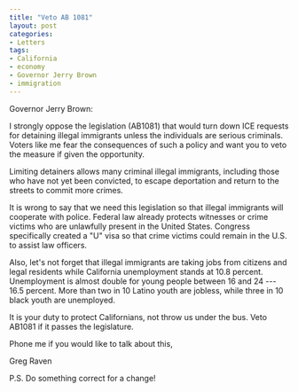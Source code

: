 ```yaml
---
title: "Veto AB 1081"
layout: post
categories:
- Letters
tags:
- California
- economy
- Governor Jerry Brown
- immigration
---
```


Governor Jerry Brown:

I strongly oppose the legislation (AB1081) that would turn down ICE requests for detaining illegal immigrants unless the individuals are serious criminals. Voters like me fear the consequences of such a policy and want you to veto the measure if given the opportunity.

Limiting detainers allows many criminal illegal immigrants, including those who have not yet been convicted, to escape deportation and return to the streets to commit more crimes.

It is wrong to say that we need this legislation so that illegal immigrants will cooperate with police. Federal law already protects witnesses or crime victims who are unlawfully present in the United States. Congress specifically created a "U" visa so that crime victims could remain in the U.S. to assist law officers.

Also, let's not forget that illegal immigrants are taking jobs from citizens and legal residents while California unemployment stands at 10.8 percent. Unemployment is almost double for young people between 16 and 24 --- 16.5 percent. More than two in 10 Latino youth are jobless, while three in 10 black youth are unemployed.

It is your duty to protect Californians, not throw us under the bus. Veto AB1081 if it passes the legislature.

Phone me if you would like to talk about this,

Greg Raven

P.S. Do something correct for a change!
